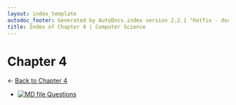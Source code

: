 ```yaml
---
layout: index_template
autodoc_footer: Generated by AutoDocs.index version 2.2.1 "hotfix - documents actually work now" ⓒ Starwort, 2020
title: Index of Chapter 4 | Computer Science
---
```


# **Chapter 4**

← [Back to Chapter 4](..)

- [![MD file](https://img.icons8.com/windows/512/03dac6/regular-document.png) Questions](Paper_1/section_1/chapter_4/questions.md)
